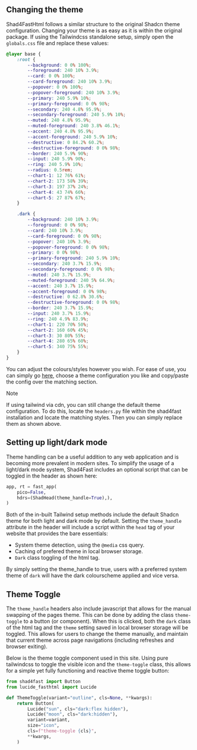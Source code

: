 
## Changing the theme

Shad4FastHtml follows a similar structure to the original Shadcn theme configuration. Changing your theme is as easy as it is within the original package. If using the Tailwindcss standalone setup, simply open the `globals.css` file and replace these values: 

```css
@layer base {
    :root {
        --background: 0 0% 100%;
        --foreground: 240 10% 3.9%;
        --card: 0 0% 100%;
        --card-foreground: 240 10% 3.9%;
        --popover: 0 0% 100%;
        --popover-foreground: 240 10% 3.9%;
        --primary: 240 5.9% 10%;
        --primary-foreground: 0 0% 98%;
        --secondary: 240 4.8% 95.9%;
        --secondary-foreground: 240 5.9% 10%;
        --muted: 240 4.8% 95.9%;
        --muted-foreground: 240 3.8% 46.1%;
        --accent: 240 4.8% 95.9%;
        --accent-foreground: 240 5.9% 10%;
        --destructive: 0 84.2% 60.2%;
        --destructive-foreground: 0 0% 98%;
        --border: 240 5.9% 90%;
        --input: 240 5.9% 90%;
        --ring: 240 5.9% 10%;
        --radius: 0.5rem;
        --chart-1: 12 76% 61%;
        --chart-2: 173 58% 39%;
        --chart-3: 197 37% 24%;
        --chart-4: 43 74% 66%;
        --chart-5: 27 87% 67%;
    }

    .dark {
        --background: 240 10% 3.9%;
        --foreground: 0 0% 98%;
        --card: 240 10% 3.9%;
        --card-foreground: 0 0% 98%;
        --popover: 240 10% 3.9%;
        --popover-foreground: 0 0% 98%;
        --primary: 0 0% 98%;
        --primary-foreground: 240 5.9% 10%;
        --secondary: 240 3.7% 15.9%;
        --secondary-foreground: 0 0% 98%;
        --muted: 240 3.7% 15.9%;
        --muted-foreground: 240 5% 64.9%;
        --accent: 240 3.7% 15.9%;
        --accent-foreground: 0 0% 98%;
        --destructive: 0 62.8% 30.6%;
        --destructive-foreground: 0 0% 98%;
        --border: 240 3.7% 15.9%;
        --input: 240 3.7% 15.9%;
        --ring: 240 4.9% 83.9%;
        --chart-1: 220 70% 50%;
        --chart-2: 160 60% 45%;
        --chart-3: 30 80% 55%;
        --chart-4: 280 65% 60%;
        --chart-5: 340 75% 55%;
    }
}
```

You can adjust the colours/styles however you wish. For ease of use, you can simply go <a href="https://ui.shadcn.com/themes" target="_blank">here</a>, choose a theme configuration you like and copy/paste the config over the matching section.

>[!NOTE]
> If using tailwind via cdn, you can still change the default theme configuration. To do this, locate the `headers.py` file within the shad4fast installation and locate the matching styles. Then you can simply replace them as shown above.

## Setting up light/dark mode

Theme handling can be a useful addition to any web application and is becoming more prevalent in modern sites. To simplify the usage of a light/dark mode system, Shad4Fast includes an optional script that can be toggled in the header as shown here:

```python
app, rt = fast_app(
    pico=False,
    hdrs=(ShadHead(theme_handle=True),),
)
```

Both of the in-built Tailwind setup methods include the default Shadcn theme for both light and dark mode by default. Setting the `theme_handle` attribute in the header will include a script within the `head` tag of your website that provides the bare essentials:

* System theme detection, using the `@media` css query.
* Caching of prefered theme in local browser storage.
* `Dark` class toggling of the html tag.

By simply setting the theme_handle to true, users with a preferred system theme of `dark` will have the dark colourscheme applied and vice versa.

## Theme Toggle

The `theme_handle` headers also include javascript that allows for the manual swapping of the pages theme. This can be done by adding the class `theme-toggle` to a button (or component). When this is clicked, both the `dark` class of the html tag and the `theme` setting saved in local browser storage will be toggled. This allows for users to change the theme manually, and maintain that current theme across page navigations (including refreshes and browser exiting). 

Below is the theme toggle component used in this site. Using pure tailwindcss to toggle the visible icon and the `theme-toggle` class, this allows for a simple yet fully functioning and reactive theme toggle button:

```python
from shad4fast import Button
from lucide_fasthtml import Lucide

def ThemeToggle(variant="outline", cls=None, **kwargs):
    return Button(
        Lucide("sun", cls="dark:flex hidden"),
        Lucide("moon", cls="dark:hidden"),
        variant=variant,
        size="icon",
        cls=f"theme-toggle {cls}",
        **kwargs,
    )
```
